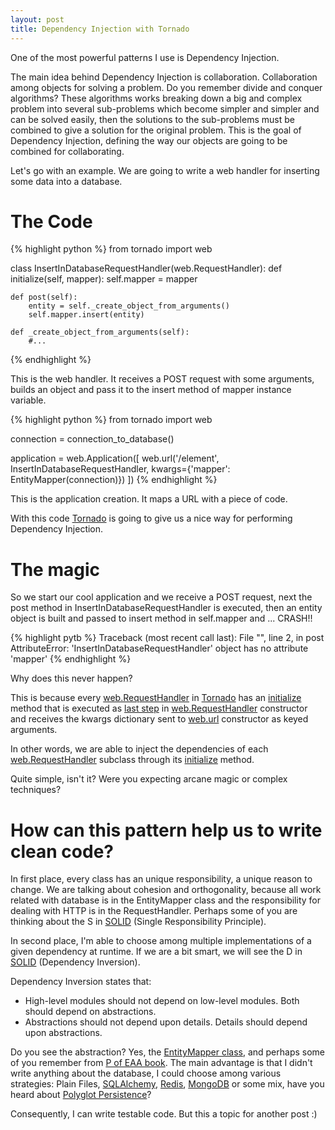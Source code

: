 ```yaml
---
layout: post
title: Dependency Injection with Tornado
---
```


One of the most powerful patterns I use is Dependency Injection.

The main idea behind Dependency Injection is collaboration.  Collaboration among
objects for solving a problem.  Do you remember divide and conquer algorithms?
These algorithms works breaking down a big and complex problem into several
sub-problems which become simpler and simpler and can be solved easily, then the
solutions to the sub-problems must be combined to give a solution for the original
problem.  This is the goal of Dependency Injection, defining the way our objects
are going to be combined for collaborating.

Let's go with an example.  We are going to write a web handler for
inserting some data into a database.

# The Code

{% highlight python %}
from tornado import web

class InsertInDatabaseRequestHandler(web.RequestHandler):
	def initialize(self, mapper):
		self.mapper = mapper

	def post(self):
		entity = self._create_object_from_arguments()
		self.mapper.insert(entity)

	def _create_object_from_arguments(self):
		#...
{% endhighlight %}

This is the web handler.  It receives a POST request with some arguments, builds
an object and pass it to the insert method of mapper instance variable.

{% highlight python %}
from tornado import web

connection = connection_to_database()

application = web.Application([
	web.url('/element', InsertInDatabaseRequestHandler, kwargs={'mapper': EntityMapper(connection)})
])
{% endhighlight %}

This is the application creation.  It maps a URL with a piece of code.

With this code [Tornado][tornado] is going to give us a nice way for performing
Dependency Injection.

# The magic

So we start our cool application and we receive a POST request, next the post method in
InsertInDatabaseRequestHandler is executed, then an entity object is built and passed
to insert method in self.mapper and ... CRASH!!

{% highlight pytb %}
Traceback (most recent call last):
  File "<stdin>", line 2, in post
AttributeError: 'InsertInDatabaseRequestHandler' object has no attribute 'mapper'
{% endhighlight %}

Why does this never happen?

This is because every [web.RequestHandler][request-handler] in [Tornado][tornado] has an [initialize][initialize]
method that is executed as [last step][request-handler-source] in [web.RequestHandler][request-handler]
constructor and receives the kwargs dictionary sent to [web.url][web-url] constructor
as keyed arguments.

In other words, we are able to inject the dependencies of each [web.RequestHandler][request-handler] subclass
through its [initialize][initialize] method.

Quite simple, isn't it?  Were you expecting arcane magic or complex techniques?

# How can this pattern help us to write clean code?

In first place, every class has an unique responsibility, a unique reason to
change.  We are talking about cohesion and orthogonality, because all work related with database
is in the EntityMapper class and the responsibility for dealing with HTTP is in
the RequestHandler.  Perhaps some of you are thinking about the S in
[SOLID][solid] (Single Responsibility Principle).

In second place, I'm able to choose among multiple implementations of a given
dependency at runtime.  If we are a bit smart, we will see the D in
[SOLID][solid] (Dependency Inversion).

Dependency Inversion states that:

* High-level modules should not depend on low-level modules. Both should depend on abstractions.
* Abstractions should not depend upon details. Details should depend upon abstractions.

Do you see the abstraction?  Yes, the [EntityMapper class][datamapper], and perhaps some of
you remember from [P of EAA book][peaa-book].  The main advantage is that I didn't write anything
about the database, I could choose among various strategies: Plain Files, [SQLAlchemy][sqlalchemy], [Redis][redis],
[MongoDB][mongodb] or some mix, have you heard about [Polyglot Persistence][polyglot-persistence]?

Consequently, I can write testable code. But this a topic for another post :)

[tornado]: http://www.tornadoweb.org
[request-handler]: http://www.tornadoweb.org/documentation/web.html#request-handlers
[request-handler-source]: http://www.tornadoweb.org/documentation/_modules/tornado/web.html#RequestHandler
[initialize]: http://www.tornadoweb.org/documentation/web.html#tornado.web.RequestHandler.initialize
[web-url]: http://www.tornadoweb.org/documentation/web.html#tornado.web.URLSpec
[solid]: http://en.wikipedia.org/wiki/SOLID_(object-oriented_design)
[datamapper]: http://martinfowler.com/eaaCatalog/dataMapper.html
[peaa-book]: http://martinfowler.com/books.html#eaa
[sqlalchemy]: http://sqlalchemy.org
[redis]: http://redis.io
[mongodb]: http://mongodb.org
[polyglot-persistence]: http://martinfowler.com/bliki/PolyglotPersistence.html
